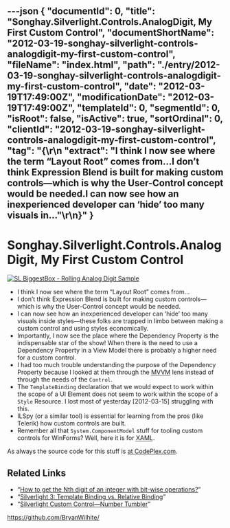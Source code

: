 ---json
{
  "documentId": 0,
  "title": "Songhay.Silverlight.Controls.AnalogDigit, My First Custom Control",
  "documentShortName": "2012-03-19-songhay-silverlight-controls-analogdigit-my-first-custom-control",
  "fileName": "index.html",
  "path": "./entry/2012-03-19-songhay-silverlight-controls-analogdigit-my-first-custom-control",
  "date": "2012-03-19T17:49:00Z",
  "modificationDate": "2012-03-19T17:49:00Z",
  "templateId": 0,
  "segmentId": 0,
  "isRoot": false,
  "isActive": true,
  "sortOrdinal": 0,
  "clientId": "2012-03-19-songhay-silverlight-controls-analogdigit-my-first-custom-control",
  "tag": "{\r\n  \"extract\": \"I think I now see where the term “Layout Root” comes from…I don’t think Expression Blend is built for making custom controls—which is why the User-Control concept would be needed.I can now see how an inexperienced developer can ‘hide’ too many visuals in...\"\r\n}"
}
---

# Songhay.Silverlight.Controls.AnalogDigit, My First Custom Control

[<img alt="SL BiggestBox - Rolling Analog Digit Sample" src="http://farm8.staticflickr.com/7067/6997315441_279bb52ef1.jpg">](http://wordwalkingstick.com/silverlightbiggestbox/ "SL BiggestBox - Rolling Analog Digit Sample")

* I think I now see where the term “Layout Root” comes from…
* I don’t think Expression Blend is built for making custom controls—which is why the User-Control concept would be needed.
* I can now see how an inexperienced developer can ‘hide’ too many visuals inside styles—these folks are trapped in limbo between making a custom control and using styles economically.
* Importantly, I now see the place where the Dependency Property is the indispensable star of the show! When there is the need to use a Dependency Property in a View Model there is probably a higher need for a custom control.
* I had too much trouble understanding the purpose of the Dependency Property because I looked at them through the <acronym title="Model">MVVM</acronym> lens instead of through the needs of the `Control`.
* The `TemplateBinding` declaration that we would expect to work within the scope of a UI Element does not seem to work within the scope of a `Style` Resource. I lost most of yesterday [2012-03-15] struggling with this.
* ILSpy (or a similar tool) is essential for learning from the pros (like Telerik) how custom controls are built.
* Remember all that `System.ComponentModel` stuff for tooling custom controls for WinForms? Well, here it is for <acronym title="Extensible Application Markup Language">XAML</acronym>.

As always the source code for this stuff is [at CodePlex.com](http://slbiggestbox.codeplex.com/SourceControl/BrowseLatest).

## Related Links

* “[How to get the Nth digit of an integer with bit-wise operations?](http://stackoverflow.com/questions/203854/how-to-get-the-nth-digit-of-an-integer-with-bit-wise-operations)”
* “[Silverlight 3: Template Binding vs. Relative Binding](http://blogs.msdn.com/b/marlat/archive/2009/05/13/silverlight-3-template-binding-vs-relative-binding.aspx)”
* “[Silverlight Custom Control—Number Tumbler](http://www.codeproject.com/Articles/35930/Silverlight-Custom-Control-Number-Tumbler)”

<https://github.com/BryanWilhite/>
